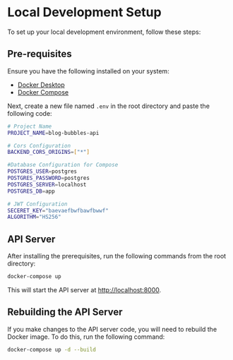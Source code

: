 # Local Development Setup

To set up your local development environment, follow these steps:


## Pre-requisites

Ensure you have the following installed on your system:

- [Docker Desktop](https://www.docker.com/products/docker-desktop/)
- [Docker Compose](https://formulae.brew.sh/formula/docker-compose)

Next, create a new file named `.env` in the root directory and paste the following code:

```sh
# Project Name
PROJECT_NAME=blog-bubbles-api

# Cors Configuration
BACKEND_CORS_ORIGINS=["*"]

#Database Configuration for Compose
POSTGRES_USER=postgres
POSTGRES_PASSWORD=postgres
POSTGRES_SERVER=localhost
POSTGRES_DB=app

# JWT Configuration
SECERET_KEY="baevaefbwfbawfbwwf"
ALGORITHM="HS256"

```

## API Server

After installing the prerequisites, run the following commands from the root directory:

```sh
docker-compose up
```

This will start the API server at [http://localhost:8000](http://localhost:8000).

## Rebuilding the API Server

If you make changes to the API server code, you will need to rebuild the Docker image. To do this, run the following command:

```sh
docker-compose up -d --build
```
